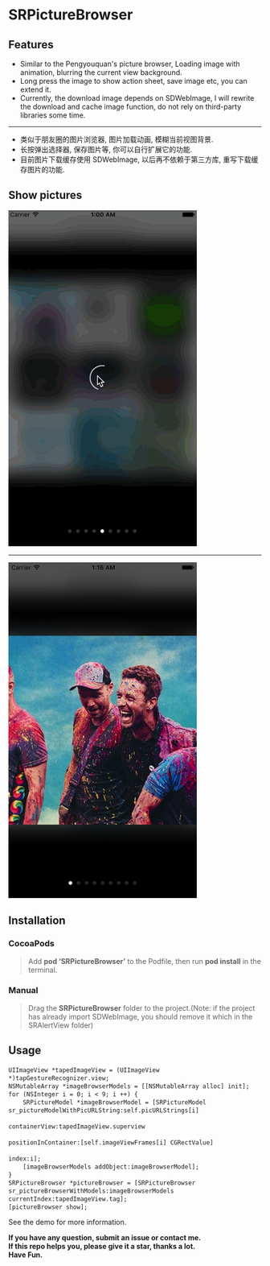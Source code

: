 # SRPictureBrowser

## Features

* Similar to the Pengyouquan's picture browser, Loading image with animation, blurring the current view background.
* Long press the image to show action sheet, save image etc, you can extend it.
* Currently, the download image depends on SDWebImage, I will rewrite the download and cache image function, do not rely on third-party libraries some time.

***

* 类似于朋友圈的图片浏览器, 图片加载动画, 模糊当前视图背景.
* 长按弹出选择器, 保存图片等, 你可以自行扩展它的功能.
* 目前图片下载缓存使用 SDWebImage, 以后再不依赖于第三方库, 重写下载缓存图片的功能.

## Show pictures

![image](./show.gif)

***

![image](./show.png)

## Installation

### CocoaPods
> Add **pod ‘SRPictureBrowser’** to the Podfile, then run **pod install** in the terminal.

### Manual
> Drag the **SRPictureBrowser** folder to the project.(Note: if the project has already import SDWebImage, you should remove it which in the SRAlertView folder)

## Usage

````objc
UIImageView *tapedImageView = (UIImageView *)tapGestureRecognizer.view;
NSMutableArray *imageBrowserModels = [[NSMutableArray alloc] init];
for (NSInteger i = 0; i < 9; i ++) {
    SRPictureModel *imageBrowserModel = [SRPictureModel sr_pictureModelWithPicURLString:self.picURLStrings[i]
                                                                          containerView:tapedImageView.superview
                                                                    positionInContainer:[self.imageViewFrames[i] CGRectValue]
                                                                                  index:i];
    [imageBrowserModels addObject:imageBrowserModel];
}
SRPictureBrowser *pictureBrowser = [SRPictureBrowser sr_pictureBrowserWithModels:imageBrowserModels currentIndex:tapedImageView.tag];
[pictureBrowser show];
````
See the demo for more information.

**If you have any question, submit an issue or contact me.**   
**If this repo helps you, please give it a star, thanks a lot.**  
**Have Fun.**